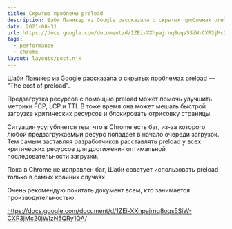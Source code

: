 ```yaml
---
title: Скрытые проблемы preload
description: Шаби Паникер из Google рассказала о скрытых проблемах preload
date: 2021-08-31
url: https://docs.google.com/document/d/1ZEi-XXhpajrnq8oqs5SiW-CXR3jMc20jWIzN5QRy1QA/
tags:
  - performance
  - chrome
layout: layouts/post.njk
---
```

Шаби Паникер из Google рассказала о скрытых проблемах preload — "The cost of preload".

Предзагрузка ресурсов с помощью preload может помочь улучшить метрики FCP, LCP и TTI. В тоже время она может мешать быстрой загрузке критических ресурсов и блокировать отрисовку страницы.

Ситуация усугубляется тем, что в Chrome есть баг, из-за которого любой предзагружаемый ресурс попадает в начало очереди загрузок. Тем самым заставляя разработчиков расставлять preload у всех критических ресурсов для достижения оптимальной последовательности загрузки.

Пока в Chrome не исправлен баг, Шаби советует использовать preload только в самых крайних случаях.

Очень рекомендую почитать документ всем, кто занимается производительностью.

https://docs.google.com/document/d/1ZEi-XXhpajrnq8oqs5SiW-CXR3jMc20jWIzN5QRy1QA/
